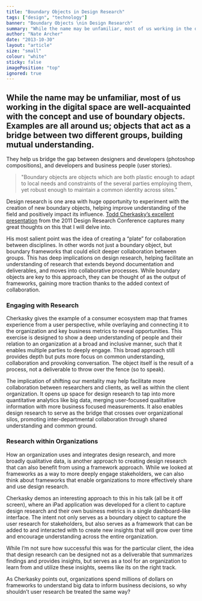 ```yaml
---
title: "Boundary Objects in Design Research"
tags: ["design", "technology"]
banner: "Boundary Objects \nin Design Research"
summary: "While the name may be unfamiliar, most of us working in the digital space are well-acquainted with the concept and use of boundary objects."
author: "Nate Archer"
date: "2013-10-30"
layout: "article"
size: "small"
colour: "white"
sticky: false
imagePosition: "top"
ignored: true
---
```


## While the name may be unfamiliar, most of us working in the digital space are well-acquainted with the concept and use of boundary objects. Examples are all around us; objects that act as a bridge between two different groups, building mutual understanding. 

They help us bridge the gap between designers and developers (photoshop compositions), and developers and business people (user stories).

>"Boundary objects are objects which are both plastic enough to adapt to local needs and constraints of the several parties employing them, yet robust enough to maintain a common identity across sites."

Design research is one area with huge opportunity to experiment with the creation of new boundary objects, helping improve understanding of the field and positively impact its influence. [Todd Cherkasky’s excellent presentation](http://vimeo.com/33620080#) from the 2011 Design Research Conference captures many great thoughts on this that I will delve into.

His most salient point was the idea of creating a “plate” for collaboration between disciplines. In other words not just a boundary object, but boundary frameworks that could elicit deeper collaboration between groups.
This has deep implications on design research, helping facilitate an understanding of research that extends beyond documentation and deliverables, and moves into collaborative processes. While boundary objects are key to this approach, they can be thought of as the output of frameworks, gaining more traction thanks to the added context of collaboration.

### Engaging with Research

Cherkasky gives the example of a consumer ecosystem map that frames experience from a user perspective, while overlaying and connecting it to the organization and key business metrics to reveal opportunities. This exercise is designed to show a deep understanding of people and their relation to an organization at a broad and inclusive manner, such that it enables multiple parties to deeply engage. This broad approach still provides depth but puts more focus on common understanding, collaboration and provoking conversation. The object itself is the result of a process, not a deliverable to throw over the fence (so to speak).

The implication of shifting our mentality may help facilitate more collaboration between researchers and clients, as well as within the client organization. It opens up space for design research to tap into more quantitative analytics like big data, merging user-focused qualitative information with more business focused measurements. It also enables design research to serve as the bridge that crosses over organizational silos, promoting inter-departmental collaboration through shared understanding and common ground.

### Research within Organizations

How an organization uses and integrates design research, and more broadly qualitative data, is another approach to creating design research that can also benefit from using a framework approach. While we looked at frameworks as a way to more deeply engage stakeholders, we can also think about frameworks that enable organizations to more effectively share and use design research.

Cherkasky demos an interesting approach to this in his talk (all be it off screen), where an iPad application was developed for a client to capture design research and their own business metrics in a single dashboard-like interface. The intent not only serves as a boundary object to capture the user research for stakeholders, but also serves as a framework that can be added to and interacted with to create new insights that will grow over time and encourage understanding across the entire organization.

While I’m not sure how successful this was for the particular client, the idea that design research can be designed not as a deliverable that summarizes findings and provides insights, but serves as a tool for an organization to learn from and utilize these insights, seems like its on the right track.

As Cherkasky points out, organizations spend millions of dollars on frameworks to understand big data to inform business decisions, so why shouldn’t user research be treated the same way?